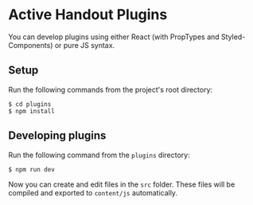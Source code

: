 # Active Handout Plugins

You can develop plugins using either React (with PropTypes and Styled-Components) or pure JS syntax.

## Setup

Run the following commands from the project's root directory:

    $ cd plugins
    $ npm install

## Developing plugins

Run the following command from the `plugins` directory:

    $ npm run dev

Now you can create and edit files in the `src` folder. These files will be compiled and exported to `content/js` automatically.

